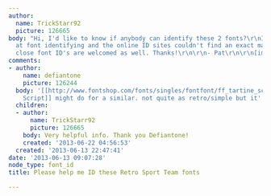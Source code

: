 ```yaml
---
author:
  name: TrickStarr92
  picture: 126665
body: "Hi, I'd like to know if anybody can identify these 2 fonts?\r\nI'm a noobie
  at font identifying and the online ID sites couldn't find an exact match.\r\nAny
  close font ID's are welcomed as well. Thanks!\r\n\r\n- Pat\r\n\r\n[img:sites/default/files/old-images/la_4410.jpg]"
comments:
- author:
    name: defiantone
    picture: 126244
  body: '[[http://www.fontshop.com/fonts/singles/fontfont/ff_tartine_script_pro_regular/|Tartine
    Script]] might do for a similar. not quite as retro/simple but it''s something.'
  children:
  - author:
      name: TrickStarr92
      picture: 126665
    body: Very helpful info. Thank you Defiantone!
    created: '2013-06-22 04:56:53'
  created: '2013-06-13 22:47:41'
date: '2013-06-13 09:07:28'
node_type: font_id
title: Please help me ID these Retro Sport Team fonts

---
```

